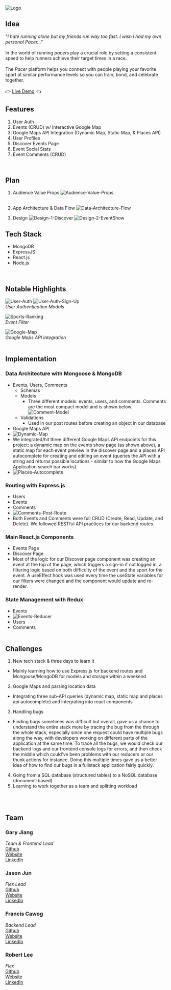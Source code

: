 ![Logo](./frontend/src/icons/pacer-readme-logo.png)

## Idea
*"I hate running alone but my friends run way too fast. I wish I had my own personal Pacer..."*
<br><br>
In the world of running *pacers* play a crucial role by setting a consistent speed to help runners achieve their target times in a race.
<br><br>
The *Pacer* platform helps you connect with people playing your favorite sport at similar performance levels so you can train, bond, and celebrate together.
<br><br>
👉
[Live Demo](https://pacer-65mk.onrender.com/)
👈
<br>

## Features
1. User Auth
2. Events (CRUD) w/ Interactive Google Map
3. Google Maps API Integration (Dynamic Map, Static Map, & Places API)
4. User Profiles
5. Discover Events Page
6. Event Social Stats
7. Event Comments (CRUD)
<br>


## Plan
1. Audience Value Props
![Audience-Value-Props](./frontend/src/readme-imgs/audience-value-props.png)
<br><br>

2. App Architecture & Data Flow
![Data-Architecture-Flow](./frontend/src/readme-imgs/data-architecture.png)

3. Design
![Design-1-Discover](./frontend/src/readme-imgs/design-1-discover.png)
![Design-2-EventShow](./frontend/src/readme-imgs/design-2-event-show.png)


## Tech Stack
- MongoDB
- ExpressJS
- React.js
- Node.js
<br>

## Notable Highlights
![User-Auth](./frontend/src/icons/user-auth-login.gif)
![User-Auth-Sign-Up](./frontend/src/icons/pacer-sign-up-modal.gif)
<br>*User Authentication Modals*<br>


![Sports-Ranking](./frontend/src/icons/sports-feature.gif)
<br>*Event Filter*<br>


![Google-Map](./frontend/src/icons/google-map.gif)
<br>*Google Maps API Integration*<br>
<br>


## Implementation
### Data Architecture with Mongoose & MongoDB
- Events, Users, Comments
  - Schemas
  - Models
    - Three different models: events, users, and comments. Comments are the most compact model and is shown below. 
    ![Comment-Model](./frontend/src/readme-imgs/comments-model.png)
  - Validations
     - Used in our post routes before creating an object in our database
- Google Maps API
- ![Dynamic-Map](./frontend/src/readme-imgs/dynamic-map.png)
- We integrated/hit three different Google Maps API endpoints for this project: a dynamic map on the events show page (as shown above), a static map for each event preview in the discover page and a places API autocomplete for creating and editing an event (queries the API with a string and returns possible locations - similar to how the Google Maps Application search bar works).
- ![Places-Autocomplete](./frontend/src/icons/places-autocomplete.gif)

### Routing with Express.js
- Users
- Events
- Comments
- ![Comments-Post-Route](./frontend/src/readme-imgs/comments-post-route.png)
- Both Events and Comments were full CRUD (Create, Read, Update, and Delete). We followed RESTful API practices for our backend routes. 

### Main React.js Components
- Events Page
- Discover Page
 - Most of the logic for our Discover page component was creating an event at the top of the page, which triggers a sign-in if not logged in, a filtering logic based on both difficulty of the event and the sport for the event. A useEffect hook was used every time the useState variables for our filters were changed and the component would update and re-render.

### State Management with Redux
- Events
- ![Events-Reducer](./frontend/src/readme-imgs/events-reducer.png)
- Users
- Comments
<br><br>

## Challenges
1. New tech stack & three days to learn it
  - Mainly learning how to use Express.js for backend routes and Mongoose/MongoDB for models and storage within a weekend
2. Google Maps and parsing location data
  - Integrating three sub-API queries (dynamic map, static map and places api autocomplete) and integrating into react components
3. Handling bugs
  - Finding bugs sometimes was difficult but overall, gave us a chance to understand the entire stack more by tracing the bug from the through the whole stack, especially since one request could have multiple bugs along the way, with developers working on different parts of the application at the same time. To trace all the bugs, we would check our backend logs and our frontend console logs for errors, and then check the middle which could've been problems with our reducers or our thunk actions for instance. Doing this multiple times gave us a better idea of how to find our bugs in a fullstack application fairly quickly.
4. Going from a SQL database (structured tables) to a NoSQL database (document-based)
5. Learning to work together as a team and splitting workload

<br><br>

## Team
### Gary Jiang
*Team & Frontend Lead*<br>
[Github](https://github.com/garysbot)<br>
[Website](https://imgaryjiang.com)<br>
[LinkedIn](https://linkedin.com/in/garyjiang)<br>

### Jason Jun
*Flex Lead*<br>
[Github](https://github.com/garysbot)<br>
[Website](https://imgaryjiang.com)<br>
[LinkedIn](https://linkedin.com/in/garyjiang)<br>

### Francis Cawog
*Backend Lead*<br>
[Github](https://github.com/garysbot)<br>
[Website](https://imgaryjiang.com)<br>
[LinkedIn](https://linkedin.com/in/garyjiang)<br>

### Robert Lee
*Flex*<br>
[Github](https://github.com/garysbot)<br>
[Website](https://imgaryjiang.com)<br>
[LinkedIn](https://linkedin.com/in/garyjiang)<br>

